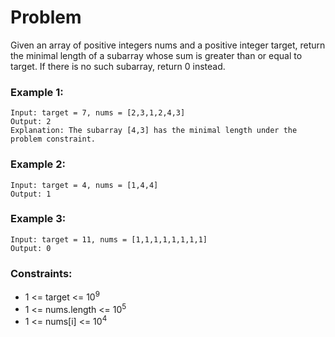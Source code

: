 # Problem

Given an array of positive integers nums and a positive integer target, return the minimal length of a
subarray
whose sum is greater than or equal to target. If there is no such subarray, return 0 instead.

### Example 1:

```
Input: target = 7, nums = [2,3,1,2,4,3]
Output: 2
Explanation: The subarray [4,3] has the minimal length under the problem constraint.
```

### Example 2:
```
Input: target = 4, nums = [1,4,4]
Output: 1
```

### Example 3:
```
Input: target = 11, nums = [1,1,1,1,1,1,1,1]
Output: 0
```

### Constraints:

- 1 <= target <= 10<sup>9</sup>
- 1 <= nums.length <= 10<sup>5</sup>
- 1 <= nums[i] <= 10<sup>4</sup>



